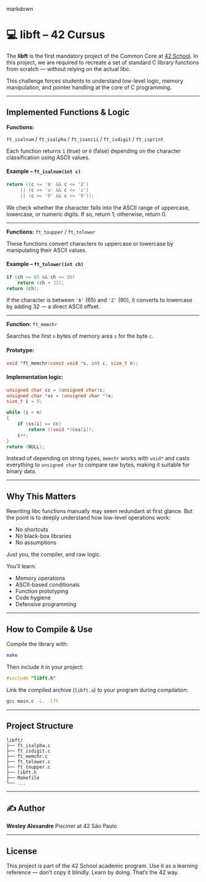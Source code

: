 markdown
# 💻 libft – 42 Cursus

The **libft** is the first mandatory project of the Common Core at [42 School](https://42.fr/en/homepage/). In this project, we are required to recreate a set of standard C library functions from scratch — without relying on the actual libc.

This challenge forces students to understand low-level logic, memory manipulation, and pointer handling at the core of C programming.

---

##  Implemented Functions & Logic

**Functions:**  

`ft_isalnum` / `ft_isalpha` / `ft_isascii` / `ft_isdigit` / `ft_isprint`

Each function returns `1` (true) or `0` (false) depending on the character classification using ASCII values.

#### Example – `ft_isalnum(int c)`
```c
return ((c >= 'A' && c <= 'Z')
     || (c >= 'a' && c <= 'z')
     || (c >= '0' && c <= '9'));
````

We check whether the character falls into the ASCII range of uppercase, lowercase, or numeric digits. If so, return 1; otherwise, return 0.

---

**Functions:**
`ft_toupper` / `ft_tolower`

These functions convert characters to uppercase or lowercase by manipulating their ASCII values.

#### Example – `ft_tolower(int ch)`

```c
if (ch >= 65 && ch <= 90)
    return (ch + 32);
return (ch);
```

If the character is between `'A'` (65) and `'Z'` (90), it converts to lowercase by adding 32 — a direct ASCII offset.

---

**Function:**
`ft_memchr`

Searches the first `n` bytes of memory area `s` for the byte `c`.

#### Prototype:

```c
void *ft_memchr(const void *s, int c, size_t n);
```

#### Implementation logic:

```c
unsigned char cc = (unsigned char)c;
unsigned char *ss = (unsigned char *)s;
size_t i = 0;

while (i < n)
{
    if (ss[i] == cc)
        return ((void *)&ss[i]);
    i++;
}
return (NULL);
```

Instead of depending on string types, `memchr` works with `void*` and casts everything to `unsigned char` to compare raw bytes, making it suitable for binary data.

---

##  Why This Matters

Rewriting libc functions manually may seem redundant at first glance. But the point is to deeply understand how low-level operations work:

* No shortcuts
* No black-box libraries
* No assumptions

Just you, the compiler, and raw logic.

You’ll learn:

* Memory operations
* ASCII-based conditionals
* Function prototyping
* Code hygiene
* Defensive programming

---

##  How to Compile & Use

Compile the library with:

```bash
make
```

Then include it in your project:

```c
#include "libft.h"
```

Link the compiled archive (`libft.a`) to your program during compilation:

```bash
gcc main.c -L. -lft
```

---

##  Project Structure

```
libft/
├── ft_isalpha.c
├── ft_isdigit.c
├── ft_memchr.c
├── ft_tolower.c
├── ft_toupper.c
├── libft.h
├── Makefile
└── ...
```

---

## ✍ Author

**Wesley Alexandre**
Pisciner at 42 São Paulo

---

##  License

This project is part of the 42 School academic program.
Use it as a learning reference — don’t copy it blindly. Learn by doing. That’s the 42 way.

```
